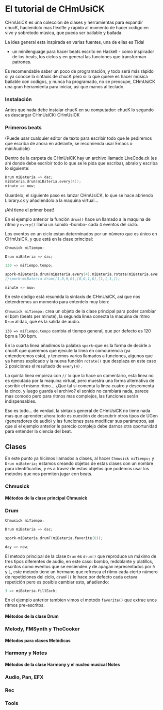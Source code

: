 # El tutorial de CHmUsiCK

CHmUsiCK es una colección de clases y herramientas para expandir chucK, 
haciendolo mas flexifle y rápido al momento de hacer codigo en vivo y
sobretodo música, que pueda ser bailable y bailada. 

La idea general esta inspirada en varias fuentes, una de ellas es Tidal
- un minilenguage para hacer beats escrito en Haskell - como inspirador 
de los beats, los ciclos y en general las funciones que transforman patrones.

Es recomendable saber un poco de programación, y todo será más rápido si
ya conoce la sintaxis de chucK pero si lo que quiere es hacer música 
bailable con codigos, y nunca ha programado, no se preocupe, CHmUsiCK 
una gran herramienta para iniciar, asi que manos al teclado.

### Instalación

Antes que nada debe instalar chucK en su computador:
<a ref="http://chuck.cs.princeton.edu/release/"> chucK </a>
lo segundo es descargar CHmUsiCK:
<a ref="https://github.com/essteban/CHmUsiCK"> CHmUsiCK </a>

### Primeros beats

(Puede usar cualquier editor de texto para escribir todo que le pediremos
que escriba de ahora en adelante, se recomienda usar Emacs o miniAudicle)

Dentro de la carpeta de CHmUsiCK hay un archivo llamado LiveCode.ck (es ahí
donde debe escribir todo lo que se le pida que escriba), abralo y escriba 
lo siguiente:

```c++
Drum miBateria => dac;
miBateria.drum(miBateria.every(4));
minute => now;
```

Guardelo, el siguiente paso es lanzar CHmUsiCK, lo que se hace abriendo 
Library.ck y añadiendolo a la maquina virtual...

¡Ahí tiene el primer beat!

En el ejemplo anterior la función ```drum()``` hace un llamado a la maquina 
de ritmo y ```every()``` llama un sonido -bombo- cada 4 eventos del ciclo.

Los eventos en un ciclo estan determinados por un número que es único en 
CHmUsiCK, y que está en la clase principal:

```c++
Chmusick miTiempo;

Drum miBateria => dac;

130 => miTiempo.tempo;

spork~miBateria.drum(miBateria.every(4),miBateria.rotate(miBateria.every(4),2),miBateria.every(1));
//spork~miBateria.drum([1,0,0,0],[0,0,1,0],[1,1,1,]); 

minute => now;
```

En este código está resumida la sintaxis de CHmUsiCK, así que nos detendremos
un momento para enterdelo muy bien:

```Chmusick miTiempo;``` crea un objeto de la clase principal para poder cambiar
el bpm (beats per minute), la segunda linea conecta la maquina de ritmo ```Drum```
al dac, que es la salida de audio.

```130 => miTiempo.tempo``` cambia el tiempo general, que por defecto es 120 bpm 
a 130 bpm.

En la cuarta linea añadimos la palabra ```spork~```que es la forma de decirle 
a chucK que queremos que ejecute la linea en comcurrencia (ya entenderemos esto), y 
tenemos varios llamados a funciones, algunos que ya hemos explicado y la nueva
función ```rotate()``` que desplaza en este caso 2 posiciones el resultado de
```every(4)``` .

La quinta linea empieza con ```//``` lo que la hace un comentario, esta linea
no es ejecutada por la maquina virtual, pero muestra una forma alternativa de
escribir el mismo ritmo... ¿Que tal si comenta la linea cuatro y descomenta la
cinco, y luego guarda el archivo? el sonido no cambiará nada, parece mas comodo
pero para ritmos mas complejos, las funciones serán indispensables.

Eso es todo... de verdad, la sintaxis general de CHmUsiCK no tiene nada mas que 
aprender; ahora todo es cuestión de descubrir otros tipos de  UGen (generadores de 
audio) y las funciones para modificar sus parámetros, así que si el ejemplo 
anterior le parecio complejo debe darnos otra oportunidad para entender la 
ciencia del beat.

## Clases 

En este punto ya hicimos llamados a clases, al hacer ```Chmusick miTiempo;```
y ```Drum miBateria;``` estamos creando objetos de estas clases con un nombre
para identificarlos, y es a travez de estos objetos que podemos usar los metodos
que nos permiten jugar con beats.

### Chmusick

#### Métodos de la clase principal Chmusick

### Drum

```c++
Chmusick miTiempo;

Drum miBateria => dac;

spork~miBateria.drumF(miBateria.favorite(0));

day => now;
``` 

El metodo principal de la clase ```Drum``` es ```drum()``` que reproduce un máximo
de tres tipos diferentes de audio, en este caso: bombo, redoblante y platillos, 
escritos como eventos que se encienden y de apagan representados por ```0``` y
```1```, este metodo tiene un hermano que refresca el ritmo cada cierto número 
de repeticiones del ciclo, ```drumF()``` lo hace por defecto cada octava repetición
pero es posible cambiar esto, añadiendo:

```c++
3 => miBateria.fillEach;
```

En el ejemplo anterior tambien vimos el motodo ```favorite()``` que extrae unos 
ritmos pre-escritos.

#### Métodos de la clase Drum



### Melody, FMSynth y TheCooker

#### Métodos para clases Melódicas



### Harmony y Notes

#### Métodos de la clase Harmony y el nucleo musical Notes 

### Audio, Pan, EFX

### Rec

### Tools
